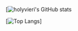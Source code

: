 

[![holyvieri's GitHub stats](https://github-readme-stats.vercel.app/api?username=holyvieri&show_icons=true&theme=nord)




[![Top Langs](https://github-readme-stats.vercel.app/api/top-langs/?username=holyvieri&layout=compact&theme=nord)]
